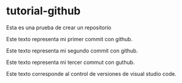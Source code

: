 # tutorial-github
Esta es una prueba de crear un repositorio

Este texto representa mi primer commit con github.

Este texto representa mi segundo commit con github.

Este texto representa mi tercer commut con guthub.

Este texto corresponde al control de versiones de visual studio code.